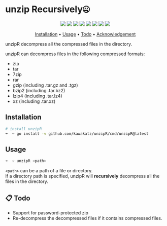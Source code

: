 # unzip Recursively🤐
<p align="center">
<a href="https://opensource.org/licenses/MIT"><img src="https://img.shields.io/badge/license-MIT-_red.svg"></a>
<a href="https://github.com/kawakatz/unzipR/issues"><img src="https://img.shields.io/badge/contributions-welcome-brightgreen.svg?style=flat"></a>
<a href="https://goreportcard.com/badge/github.com/kawakatz/unzipR"><img src="https://goreportcard.com/badge/github.com/kawakatz/unzipR"></a>
<a href="https://www.codefactor.io/repository/github/kawakatz/unzipR/badge"><img src="https://www.codefactor.io/repository/github/kawakatz/unzipR/badge"></a>
<a href="https://github.com/kawakatz/unzipR/actions/workflows/release.yml"><img src="https://github.com/kawakatz/unzipR/actions/workflows/release.yml/badge.svg"></a>
<a href="https://github.com/kawakatz/unzipR/releases"><img src="https://img.shields.io/github/v/release/kawakatz/unzipR"></a>
<a href="https://github.com/kawakatz/unzipR/blob/master/go.mod"><img src="https://img.shields.io/github/go-mod/go-version/kawakatz/unzipR"></a>
<a href="https://twitter.com/kawakatz"><img src="https://img.shields.io/twitter/follow/kawakatz.svg?logo=twitter"></a>
</p>

<p align="center">
  <a href="#installation">Installation</a> •
  <a href="#usage">Usage</a>  •
  <a href="#-todo">Todo</a>  •
  <a href="#acknowledgement">Acknowledgement</a>
</p>

unzipR decompress all the compressed files in the directory.

unzipR can decompress files in the following compressed formats:
- zip
- tar
- 7zip
- rar
- gzip (including .tar.gz and .tgz)
- bzip2 (including .tar.bz2)
- lzip4 (including .tar.lz4)
- xz (including .tar.xz)

## Installation
```sh
# install unzipR
➜  ~ go install -v github.com/kawakatz/unzipR/cmd/unzipR@latest
```

## Usage
```sh
➜  ~ unzipR <path>
```

`<path>` can be a path of a file or directory.<br>
If a directory path is specified, unzipR will **recursively** decompress all the files in the directory.<br>

## 📋 Todo
- Support for password-protected zip
- Re-decompress the decompressed files if it contains compressed files.
